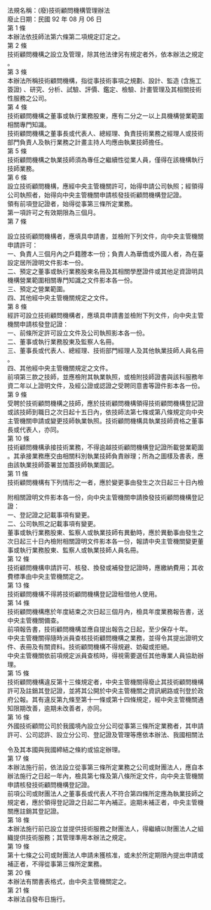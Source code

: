 法規名稱：(廢)技術顧問機構管理辦法  
廢止日期：民國 92 年 08 月 06 日  
第 1 條  
本辦法依技師法第六條第二項規定訂定之。  
第 2 條  
技術顧問機構之設立及管理，除其他法律另有規定者外，依本辦法之規定  
。  
第 3 條  
本辦法所稱技術顧問機構，指從事技術事項之規劃、設計、監造 (含施工  
簽證) 、研究、分析、試驗、評價、鑑定、檢驗、計畫管理及其相關技術  
性服務之公司。  
第 4 條  
技術顧問機構之董事或執行業務股東，應有二分之一以上具機構營業範圍  
相關專門知識。  
技術顧問機構之董事長或代表人、總經理、負責技術業務之經理人或技術  
部門負責人及執行業務之計畫主持人均應由執業技師擔任。  
第 5 條  
技術顧問機構之執業技師須為專任之繼續性從業人員，僅得在該機構執行  
技師業務。  
第 6 條  
設立技術顧問機構，應經中央主管機關許可，始得申請公司執照；經領得  
公司執照者，始得向中央主管機關申請核發技術顧問機構登記證。  
領有前項登記證者，始得從事第三條所定業務。  
第一項許可之有效期限為三個月。  
第 7 條  


設立技術顧問機構者，應填具申請書，並檢附下列文件，向中央主管機關  
申請許可：  
一、負責人三個月內之戶籍謄本一份；負責人為華僑或外國人者，為在臺  
設定居所證明文件影本一份。  
二、預定之董事或執行業務股東名冊及其相關學歷證件或其他足資證明具  
機構營業範圍相關專門知識之文件影本各一份。  
三、預定之營業範圍。  
四、其他經中央主管機關規定之文件。  
第 8 條  
經許可設立技術顧問機構者，應填具申請書並檢附下列文件，向中央主管  
機關申請核發登記證：  
一、前條所定許可設立文件及公司執照影本各一份。  
二、董事或執行業務股東及監察人名冊。  
三、董事長或代表人、總經理、技術部門經理人及其他執業技師人員名冊  
。  
四、其他經中央主管機關規定之文件。  
前項第三款之技師，並應檢附其執業執照，或檢附技師證書與該科服務年  
資二年以上證明文件，及經公證或認證之受聘同意書等證件影本各一份。  
第 9 條  
受聘於技術顧問機構之技師，應於技術顧問機構領得技術顧問機構登記證  
或該技師到職日之次日起十五日內，依技師法第七條或第八條規定向中央  
主管機關申請或變更技師執業執照。技術顧問機構具執業技師資格之董事  
長或代表人，亦同。  
第 10 條  
技術顧問機構承接技術業務，不得逾越技術顧問機構登記證所載營業範圍  
。其承接業務應交由相關科別執業技師負責辦理；所為之圖樣及書表，應  
由該執業技師簽署並加蓋技師執業圖記。  
第 11 條  
技術顧問機構有下列情形之一者，應於變更事由發生之次日起三十日內檢  


附相關證明文件影本各一份，向中央主管機關申請換發技術顧問機構登記  
證：  
一、登記證之記載事項有變更。  
二、公司執照之記載事項有變更。  
董事或執行業務股東、監察人或執業技師有異動時，應於異動事由發生之  
次日起三十日內檢附相關證明文件影本各一份，報請中央主管機關變更董  
事或執行業務股東、監察人或執業技師人員名冊。  
第 12 條  
技術顧問機構申請許可、核發、換發或補發登記證時，應繳納費用；其收  
費標準由中央主管機關定之。  
第 13 條  
技術顧問機構不得將技術顧問機構登記證租借他人使用。  
第 14 條  
技術顧問機構應於年度結束之次日起三個月內，檢具年度業務報告書，送  
中央主管機關備查。  
前項報告書，技術顧問機構並應自提出報告之日起，至少保存十年。  
中央主管機關得隨時派員查核技術顧問機構之業務，並得令其提出證明文  
件、表冊及有關資料。技術顧問機構不得規避、妨礙或拒絕。  
中央主管機關依前項規定派員查核時，得視需要選任其他專業人員協助辦  
理。  
第 15 條  
技術顧問機構違反第十三條規定者，中央主管機關得廢止其技術顧問機構  
許可及註銷其登記證，並將其公開於中央主管機關之資訊網路或刊登於政  
府公報。其有違反第九條至第十一條或第十四條規定，經中央主管機關通  
知限期改善，逾期未改善者，亦同。  
第 16 條  
外國技術顧問公司於我國境內設立分公司從事第三條所定業務者，其申請  
許可、公司認許、設立分公司、登記證及管理等應依本辦法、我國相關法  


令及其本國與我國締結之條約或協定辦理。  
第 17 條  
本辦法施行前，依法設立從事第三條所定業務之公司或財團法人，應自本  
辦法施行之日起一年內，檢具第七條及第八條所定文件，向中央主管機關  
申請核發技術顧問機構登記證。  
前項公司或財團法人之董事長或代表人不符合第四條所定應為執業技師之  
規定者，應於領得登記證之日起二年內補正。逾期未補正者，中央主管機  
關應註銷其登記證。  
第 18 條  
本辦法施行前已設立並提供技術服務之財團法人，得繼續以財團法人之組  
織提供技術服務；其管理準用本辦法之規定。  
第 19 條  
第十七條之公司或財團法人申請未獲核准，或未於所定期限內提出申請或  
補正者，不得從事第三條所定業務。  
第 20 條  
本辦法有關書表格式，由中央主管機關定之。  
第 21 條  
本辦法自發布日施行。  


